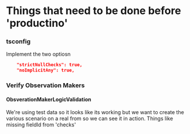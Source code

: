 # Things that need to be done before 'productino'

### tsconfig

Implement the two optiosn

```json
    "strictNullChecks": true,
    "noImplicitAny": true,
```

### Verify Observation Makers

#### ObsverationMakerLogicValidation

We're using test data so it looks like its working but we want to create the various scenario on a real from so we can see it in action. Things like missing fieldId from 'checks'
